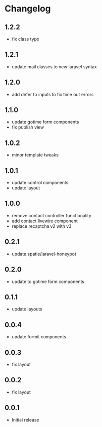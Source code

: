 # Changelog

## 1.2.2
- fix class typo

## 1.2.1
- update mail classes to new laravel syntax

## 1.2.0
- add defer to inputs to fix time out errors

## 1.1.0
- update gotime form components
- fix publish view


## 1.0.2
- minor template tweaks

## 1.0.1
- update control components
- update layout

## 1.0.0
- remove contact controller functionality
- add contact livewire component
- replace recaptcha v2 with v3

## 0.2.1
- update spatie/laravel-honeypot

## 0.2.0
- update to gotime form components

## 0.1.1
- update layouts

## 0.0.4
- update formit components

## 0.0.3
- fix layout

## 0.0.2
- fix layout

## 0.0.1
- Initial release
